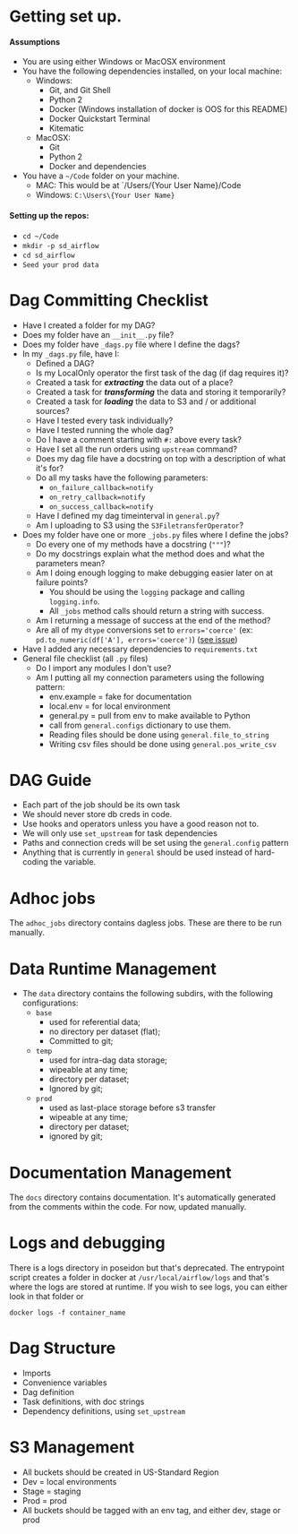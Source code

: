 # Getting set up.
#### Assumptions
* You are using either Windows or MacOSX environment
* You have the following dependencies installed, on your local machine:
    * Windows:
        * Git, and Git Shell
        * Python 2
        * Docker (Windows installation of docker is OOS for this README)
        * Docker Quickstart Terminal
        * Kitematic
    * MacOSX:
        * Git
        * Python 2
        * Docker and dependencies
* You have a `~/Code` folder on your machine.
    * MAC: This would be at `/Users/{Your User Name}/Code
    * Windows: `C:\Users\{Your User Name}`

#### Setting up the repos:
* `cd ~/Code`
* `mkdir -p sd_airflow`
* `cd sd_airflow`
* `Seed your prod data`


# Dag Committing Checklist
* Have I created a folder for my DAG?
* Does my folder have an `__init__.py` file?
* Does my folder have `_dags.py` file where I define the dags?
* In my `_dags.py` file, have I:
    * Defined a DAG?
    * Is my LocalOnly operator the first task of the dag (if dag requires it)?
    * Created a task for ***extracting*** the data out of a place?
    * Created a task for ***transforming*** the data and storing it temporarily?
    * Created a task for ***loading*** the data to S3 and / or additional sources?
    * Have I tested every task individually?
    * Have I tested running the whole dag?
    * Do I have a comment starting with `#:` above every task?
    * Have I set all the run orders using `upstream` command?
    * Does my dag file have a docstring on top with a description of what it's for?
    * Do all my tasks have the following parameters:
        * `on_failure_callback=notify`
        * `on_retry_callback=notify`
        * `on_success_callback=notify`
    * Have I defined my dag timeinterval in `general.py`?
    * Am I uploading to S3 using the `S3FiletransferOperator`?
* Does my folder have one or more `_jobs.py` files where I define the jobs?
    * Do every one of my methods have a docstring (`"""`)?
    * Do my docstrings explain what the method does and what the parameters mean?
    * Am I doing enough logging to make debugging easier later on at failure points?
        * You should be using the `logging` package and calling `logging.info`.
        * All `_jobs` method calls should return a string with success.
    * Am I returning a message of success at the end of the method?
    * Are all of my `dtype` conversions set to `errors='coerce'` (ex: `pd.to_numeric(df['A'], errors='coerce')`) ([see issue](https://github.com/MrMaksimize/poseidon/issues/45))
* Have I added any necessary dependencies to `requirements.txt`
* General file checklist (all `.py` files)
    * Do I import any modules I don't use?
    * Am I putting all my connection parameters using the following pattern:
        * env.example = fake for documentation
        * local.env = for local environment
        * general.py = pull from env to make available to Python
        * call from `general.configs` dictionary to use them.
        * Reading files should be done using `general.file_to_string`
        * Writing csv files should be done using `general.pos_write_csv`


# DAG Guide
* Each part of the job should be its own task
* We should never store db creds in code.
* Use hooks and operators unless you have a good reason not to.
* We will only use `set_upstream` for task dependencies
* Paths and connection creds will be set using the `general.config` pattern
* Anything that is currently in `general` should be used instead of hard-coding the variable.

# Adhoc jobs
The `adhoc_jobs` directory contains dagless jobs.  These are there to be run manually.

# Data Runtime Management
* The `data` directory contains the following subdirs, with the following configurations:
    * `base`
        * used for referential data;
        * no directory per dataset (flat);
        * Committed to git;
    * `temp`
        * used for intra-dag data storage;
        * wipeable at any time;
        * directory per dataset;
        * Ignored by git;
    * `prod`
        * used as last-place storage before s3 transfer
        * wipeable at any time;
        * directory per dataset;
        * ignored by git;

# Documentation Management
The `docs` directory contains documentation.
It's automatically generated from the comments within the code.
For now, updated manually.

# Logs and debugging
There is a logs directory in poseidon but that's deprecated.  The entrypoint script creates a folder in docker at `/usr/local/airflow/logs` and that's where the logs are stored at runtime.  If you wish to see logs, you can either look in that folder or

`docker logs -f container_name`

# Dag Structure
* Imports
* Convenience variables
* Dag definition
* Task definitions, with doc strings
* Dependency definitions, using `set_upstream`


# S3 Management
* All buckets should be created in US-Standard Region
* Dev = local environments
* Stage = staging
* Prod = prod
* All buckets should be tagged with an env tag, and either dev, stage or prod
